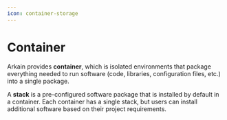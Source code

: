 ```yaml
---
icon: container-storage
---
```


# Container

Arkain provides **container**, which is isolated environments that package everything needed to run software (code, libraries, configuration files, etc.) into a single package.

A **stack** is a pre-configured software package that is installed by default in a container. Each container has a single stack, but users can install additional software based on their project requirements.



